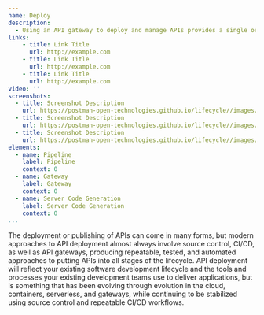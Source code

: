 ```yaml
---
name: Deploy
description: 
  - Using an API gateway to deploy and manage APIs provides a single or federated approach to providing access to backend services using well defined APIs, standardizing how APIs are published to development, staging, production, or other environments, while also consistently apply authentication, logging, and the other elements needed to properly manage APIs at scale. 
links:
    - title: Link Title
      url: http://example.com
    - title: Link Title
      url: http://example.com
    - title: Link Title
      url: http://example.com            
video: ''
screenshots:
  - title: Screenshot Description
    url: https://postman-open-technologies.github.io/lifecycle//images/postman-screenshot.png          
  - title: Screenshot Description
    url: https://postman-open-technologies.github.io/lifecycle//images/postman-screenshot.png  
  - title: Screenshot Description
    url: https://postman-open-technologies.github.io/lifecycle//images/postman-screenshot.png   
elements:
  - name: Pipeline
    label: Pipeline   
    context: 0     
  - name: Gateway
    label: Gateway   
    context: 0   
  - name: Server Code Generation
    label: Server Code Generation   
    context: 0              
...
```

The deployment or publishing of APIs can come in many forms, but modern approaches to API deployment almost always involve source control, CI/CD, as well as API gateways, producing repeatable, tested, and automated approaches to putting APIs into all stages of the lifecycle. API deployment will reflect your existing software development lifecycle and the tools and processes your existing development teams use to deliver applications, but is something that has been evolving through evolution in the cloud, containers, serverless, and gateways, while continuing to be stabilized using source control and repeatable CI/CD workflows.
